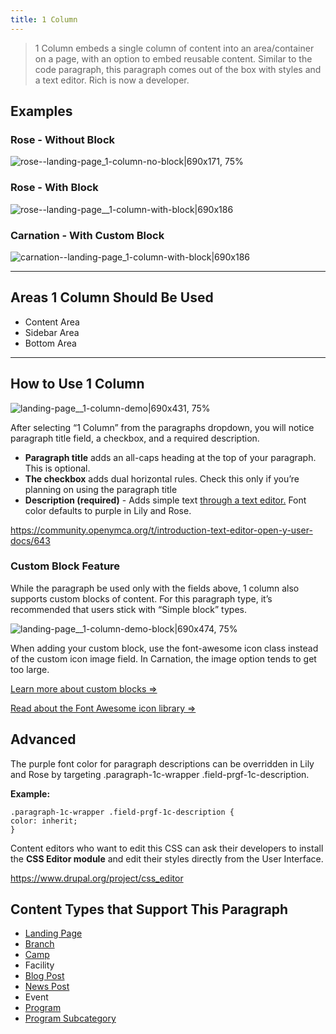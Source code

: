 ```yaml
---
title: 1 Column
---
```



> 1 Column embeds a single column of content into an area/container on a page, with an option to embed reusable content. Similar to the code paragraph, this paragraph comes out of the box with styles and a text editor. Rich is now a developer.

## Examples
### Rose - Without Block

![rose--landing-page_1-column-no-block|690x171, 75%](upload://19gwcxdsp4g4PHXFDDGHeW1rZVy.png)
### Rose - With Block
![rose--landing-page__1-column-with-block|690x186](upload://2FCFow9jwiwvHOyG9k2XkerjNJ9.png)

### Carnation - With Custom Block
![carnation--landing-page_1-column-with-block|690x186](upload://jOGLkK7ItZy0i5pzFmUPBuMfkh3.png)

---

## Areas 1 Column Should Be Used

* Content Area
* Sidebar Area
* Bottom Area

---

## How to Use 1 Column

![landing-page__1-column-demo|690x431, 75%](upload://j3rf2kiL9RTWYhAjFl8gyBIypQt.gif)

After selecting “1 Column” from the paragraphs dropdown, you will notice paragraph title field, a checkbox, and a required description.

* **Paragraph title** adds an all-caps heading at the top of your paragraph. This is optional.
* **The checkbox** adds dual horizontal rules. Check this only if you’re planning on using the paragraph title
* **Description (required)** - Adds simple text [through a text editor.](https://community.openymca.org/t/introduction-text-editor-open-y-user-docs/643) Font color defaults to purple in Lily and Rose.

https://community.openymca.org/t/introduction-text-editor-open-y-user-docs/643

### Custom Block Feature

While the paragraph be used only with the fields above, 1 column also supports custom blocks of content. For this paragraph type, it’s recommended that users stick with “Simple block” types.

![landing-page__1-column-demo-block|690x474, 75%](upload://8ztiCyU8UuDvYi6E3SjEthQEFQ.gif)

When adding your custom block, use the font-awesome icon class instead of the custom icon image field. In Carnation, the image option tends to get too large.

[Learn more about custom blocks ⇒](https://community.openymca.org/t/blocks-website-structure-open-y-user-docs/733)

[Read about the Font Awesome icon library ⇒](https://fontawesome.com/cheatsheet?from=io)

## Advanced

The purple font color for paragraph descriptions can be overridden in Lily and Rose by targeting .paragraph-1c-wrapper .field-prgf-1c-description.

**Example:**

    .paragraph-1c-wrapper .field-prgf-1c-description {
    color: inherit;
    }

Content editors who want to edit this CSS can ask their developers to install the **CSS Editor module** and edit their styles directly from the User Interface.

https://www.drupal.org/project/css_editor

## Content Types that Support This Paragraph

* [Landing Page](../content-types/landing-page.md)
* [Branch](../content-types/branch.md)
* [Camp](../content-types/camp.md)
* Facility
* [Blog Post](../content-types/blog-post.md)
* [News Post](../content-types/news-post.md)
* Event
* [Program](../content-types/program.md)
* [Program Subcategory](../content-types/program-subcategory.md)